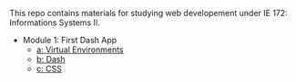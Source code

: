 This repo contains materials for studying web developement under IE 172: Informations Systems II.

- Module 1: First Dash App
    - [a: Virtual Environments](https://github.com/csonday/ie172webdev_notes/tree/module1a)
    - [b: Dash](https://github.com/csonday/ie172webdev_notes/tree/module1b)
    - [c: CSS](https://github.com/csonday/ie172webdev_notes/tree/module1c)
